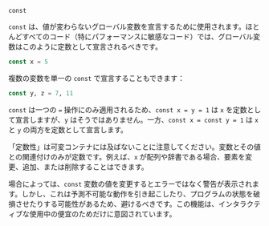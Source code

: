 ```
const
```

`const` は、値が変わらないグローバル変数を宣言するために使用されます。ほとんどすべてのコード（特にパフォーマンスに敏感なコード）では、グローバル変数はこのように定数として宣言されるべきです。

```julia
const x = 5
```

複数の変数を単一の `const` で宣言することもできます：

```julia
const y, z = 7, 11
```

`const` は一つの `=` 操作にのみ適用されるため、`const x = y = 1` は `x` を定数として宣言しますが、`y` はそうではありません。一方、`const x = const y = 1` は `x` と `y` の両方を定数として宣言します。

「定数性」は可変コンテナには及ばないことに注意してください。変数とその値との関連付けのみが定数です。例えば、`x` が配列や辞書である場合、要素を変更、追加、または削除することはできます。

場合によっては、`const` 変数の値を変更するとエラーではなく警告が表示されます。しかし、これは予測不可能な動作を引き起こしたり、プログラムの状態を破損させたりする可能性があるため、避けるべきです。この機能は、インタラクティブな使用中の便宜のためだけに意図されています。
